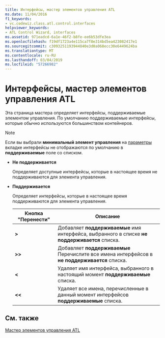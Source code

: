 ```yaml
---
title: Интерфейсы, мастер элементов управления ATL
ms.date: 11/04/2016
f1_keywords:
- vc.codewiz.class.atl.control.interfaces
helpviewer_keywords:
- ATL Control Wizard, interfaces
ms.assetid: 971eadcd-6a1e-46f2-b8fe-ee6b53dfe3ea
ms.openlocfilehash: f19df1723a4e115ca7f8e314bd5ea423082417e1
ms.sourcegitcommit: c3093251193944840e3d0a068ecc30e6449624ba
ms.translationtype: MT
ms.contentlocale: ru-RU
ms.lasthandoff: 03/04/2019
ms.locfileid: "57266982"
---
```

# <a name="interfaces-atl-control-wizard"></a>Интерфейсы, мастер элементов управления ATL

Эта страница мастера определяет интерфейсы, поддерживаемые элементом управления. По умолчанию поддерживаемые интерфейсы, которые обычно используются большинством контейнеров.

> [!NOTE]
> Если вы выбрали **минимальный элемент управления** на [параметры](../../atl/reference/options-atl-control-wizard.md) вкладке интерфейсы не отображаются по умолчанию в **поддерживаемые** поле со списком.

- **Не поддерживается**

   Определяет доступные интерфейсы, которые в настоящее время не поддерживаются для элемента управления.

- **Поддерживается**

   Определяет интерфейсы, которые в настоящее время поддерживаются для элемента управления.

   |Кнопка "Перенести"|Описание|
   |---------------------|-----------------|
   |**>**|Добавляет **поддерживаемые** имя интерфейса, выбранного в списке **не поддерживается** списка.|
   |**>>**|Добавляет **поддерживаемые** Перечислите все имена интерфейсов в **не поддерживается** списка.|
   |**\<**|Удаляет имя интерфейса, выбранного в настоящий момент **поддерживаемые** списка.|
   |**\<\<**|Удаляет все имена, перечисленные в данный момент интерфейсов **поддерживаемые** списка.|

## <a name="see-also"></a>См. также

[Мастер элементов управления ATL](../../atl/reference/atl-control-wizard.md)
